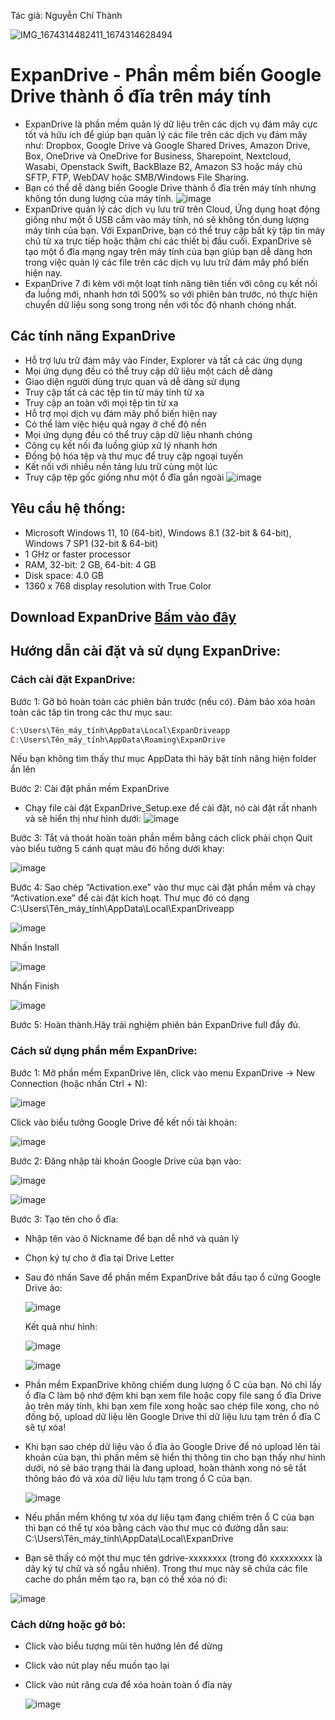 Tác giả: Nguyễn Chí Thành

![IMG_1674314482411_1674314628494](https://user-images.githubusercontent.com/82578024/231749370-cff3f452-4349-46bd-80e4-dd85653ca27f.jpg)

# ExpanDrive - Phần mềm biến Google Drive thành ổ đĩa trên máy tính #

- ExpanDrive là phần mềm quản lý dữ liệu trên các dịch vụ đám mây cực tốt và hữu ích để giúp bạn quản lý các file trên các dịch vụ đám mây như: Dropbox, Google Drive và Google Shared Drives, Amazon Drive, Box, OneDrive và OneDrive for Business, Sharepoint, Nextcloud, Wasabi, Openstack Swift, BackBlaze B2, Amazon S3 hoặc máy chủ SFTP, FTP, WebDAV hoặc SMB/Windows File Sharing.
- Bạn có thể dễ dàng biến Google Drive thành ổ đĩa trên máy tính nhưng không tốn dung lượng của máy tính.
  ![image](https://user-images.githubusercontent.com/82578024/221046431-389b242d-9269-4906-9f81-38e53664c10b.png)
- ExpanDrive quản lý các dịch vụ lưu trữ trên Cloud, Ứng dụng hoạt động giống như một ổ USB cắm vào máy tính, nó sẽ không tốn dung lượng máy tính của bạn. Với ExpanDrive, bạn có thể truy cập bất kỳ tập tin máy chủ từ xa trực tiếp hoặc thậm chí các thiết bị đầu cuối. ExpanDrive sẽ tạo một ổ đĩa mạng ngay trên máy tính của bạn giúp bạn dễ dàng hơn trong việc quản lý các file trên các dịch vụ lưu trữ đám mây phổ biến hiện nay.
- ExpanDrive 7 đi kèm với một loạt tính năng tiên tiến với công cụ kết nối đa luồng mới, nhanh hơn tới 500% so với phiên bản trước, nó thực hiện chuyển dữ liệu song song trong nền với tốc độ nhanh chóng nhất.

## Các tính năng ExpanDrive ##

- Hỗ trợ lưu trữ đám mây vào Finder, Explorer và tất cả các ứng dụng
- Mọi ứng dụng đều có thể truy cập dữ liệu một cách dễ dàng
- Giao diện người dùng trực quan và dễ dàng sử dụng
- Truy cập tất cả các tệp tin từ máy tính từ xa
- Truy cập an toàn với mọi tệp tin từ xa
- Hỗ trợ mọi dịch vụ đám mây phổ biến hiện nay
- Có thể làm việc hiệu quả ngay ở chế độ nền
- Mọi ứng dụng đều có thể truy cập dữ liệu nhanh chóng
- Công cụ kết nối đa luồng giúp xử lý nhanh hơn
- Đồng bộ hóa tệp và thư mục để truy cập ngoại tuyến
- Kết nối với nhiều nền tảng lưu trữ cùng một lúc
- Truy cập tệp gốc giống như một ổ đĩa gắn ngoài
  ![image](https://user-images.githubusercontent.com/82578024/221046969-833c8fe6-23c1-447e-9170-f25cdfcaee9e.png)

## Yêu cầu hệ thống: ##

- Microsoft Windows 11, 10 (64-bit), Windows 8.1 (32-bit & 64-bit), Windows 7 SP1 (32-bit & 64-bit)
- 1 GHz or faster processor
- RAM, 32-bit: 2 GB, 64-bit: 4 GB
- Disk space: 4.0 GB
- 1360 x 768 display resolution with True Color

## Download ExpanDrive [Bấm vào đây](https://bsthanh-my.sharepoint.com/:f:/g/personal/0914678254_bsthanh_onmicrosoft_com/ErgBXFRxSPRMovqVKq4Cq00BuJfxSONPK2V0c_unk56nRA?e=B2ImV0) ##

## Hướng dẫn cài đặt và sử dụng ExpanDrive: ##

### Cách cài đặt ExpanDrive: ###

Bước 1: Gỡ bỏ hoàn toàn các phiên bản trước (nếu có). Đảm bảo xóa hoàn toàn các tâp tin trong các thư mục sau:

```php
C:\Users\Tên_máy_tính\AppData\Local\ExpanDriveapp
C:\Users\Tên_máy_tính\AppData\Roaming\ExpanDrive
```

Nếu bạn không tìm thấy thư mục AppData thì hãy bật tính năng hiện folder ẩn lên  

Bước 2: Cài đặt phần mềm ExpanDrive

- Chạy file cài đặt ExpanDrive_Setup.exe để cài đặt, nó cài đặt rất nhanh và sẽ hiển thị như hình dưới:
  ![image](https://user-images.githubusercontent.com/82578024/221047942-491435c7-8a31-4aa4-9780-8a53dd66c1bc.png)

Bước 3: Tắt và thoát hoàn toàn phần mềm bằng cách click phải chọn Quit vào biểu tưởng 5 cánh quạt màu đỏ hồng dưới khay:

  ![image](https://user-images.githubusercontent.com/82578024/221048042-4fbf1759-cfa0-4a21-a813-9073427db9c9.png)

Bước 4: Sao chép “Activation.exe” vào thư mục cài đặt phần mềm và chạy “Activation.exe” để cài đặt kích hoạt. Thư mục đó có dạng C:\Users\Tên_máy_tính\AppData\Local\ExpanDriveapp

  ![image](https://user-images.githubusercontent.com/82578024/221048207-bacc547d-bdaa-4c7d-b89e-c518dc326c1f.png)
  
  Nhấn Install
  
  ![image](https://user-images.githubusercontent.com/82578024/221048295-5fe9a405-9963-4942-b59e-0307d153b3d5.png)

  Nhấn Finish
  
  ![image](https://user-images.githubusercontent.com/82578024/221048413-f9733ac9-5051-404c-b016-6f4f97343ab5.png)

Bước 5: Hoàn thành.Hãy trải nghiệm phiên bản ExpanDrive full đầy đủ.


### Cách sử dụng phần mềm ExpanDrive: ###

Bước 1: Mở phần mềm ExpanDrive lên, click vào menu ExpanDrive -> New Connection (hoặc nhấn Ctrl + N):

  ![image](https://user-images.githubusercontent.com/82578024/221048664-370f10a8-3781-4a58-96cc-0b72151457cf.png)
  
  Click vào biểu tưởng Google Drive để kết nối tài khoản:
  
  ![image](https://user-images.githubusercontent.com/82578024/221048755-98d8f6ac-2e1a-49cb-a444-1294ed050ed1.png)

Bước 2: Đăng nhập tài khoản Google Drive của bạn vào:

  ![image](https://user-images.githubusercontent.com/82578024/221048856-53505b2a-8b34-48ea-b3ed-37f1cb239eff.png)

  ![image](https://user-images.githubusercontent.com/82578024/221048918-953e8b0b-04ca-4901-81d9-4f75c0c4141c.png)

Bước 3: Tạo tên cho ổ đĩa:

- Nhập tên vào ô Nickname để bạn dễ nhớ và quản lý
- Chọn ký tự cho ở đĩa tại Drive Letter
- Sau đó nhấn Save để phần mềm ExpanDrive bắt đầu tạo ổ cứng Google Drive ảo:

  ![image](https://user-images.githubusercontent.com/82578024/221049108-61f1a65a-2047-4a16-9d94-a12c5b23bbc3.png)

  Kết quả như hình:
  
  ![image](https://user-images.githubusercontent.com/82578024/221049196-7d7d77c8-11f7-4c54-b8af-b85161089c0a.png)

  ![image](https://user-images.githubusercontent.com/82578024/221049260-4498aff9-6b6d-48a3-a33d-3b8c65a37792.png)

- Phần mềm ExpanDrive không chiếm dung lượng ổ C của bạn. Nó chỉ lấy ổ đĩa C làm bộ nhớ đệm khi bạn xem file hoặc copy file sang ổ đĩa Drive ảo trên máy tính, khi bạn xem file xong hoặc sao chép file xong, cho nó đồng bộ, upload dữ liệu lên Google Drive thì dữ liệu lưu tạm trên ổ đĩa C sẽ tự xóa!
- Khi bạn sao chép dữ liệu vào ổ đĩa ảo Google Drive để nó upload lên tài khoản của bạn, thì phần mềm sẽ hiển thị thông tin cho bạn thấy như hình dưới, nó sẽ báo trạng thái là đang upload, hoàn thành xong nó sẽ tắt thông báo đó và xóa dữ liệu lưu tạm trong ổ C của bạn.

  ![image](https://user-images.githubusercontent.com/82578024/221049403-f2e26e68-5911-49d2-a159-fa25408cee87.png)

- Nếu phần mềm không tự xóa dự liệu tạm đang chiếm trên ổ C của bạn thì bạn có thể tự xóa bằng cách vào thư mục có đường dẫn sau:  C:\Users\Tên_máy_tính\AppData\Local\ExpanDrive

- Bạn sẽ thấy có một thư mục tên gdrive-xxxxxxxx (trong đó xxxxxxxxx là dãy ký tự chữ và số ngẫu nhiên). Trong thư mục này sẽ chứa các file cache do phần mềm tạo ra, bạn có thể xóa nó đi:
 
 ![image](https://user-images.githubusercontent.com/82578024/221049641-4d670e07-e82e-4260-b27a-6f1e1924a866.png)

### Cách dừng hoặc gỡ bỏ: ###

- Click vào biểu tượng mũi tên hướng lên để dừng
- Click vào nút play nếu muốn tạo lại
- Click vào nút răng cưa để xóa hoàn toàn ổ đĩa này

  ![image](https://user-images.githubusercontent.com/82578024/221049853-3f45d2cb-b5c9-4894-8834-922229293679.png)


